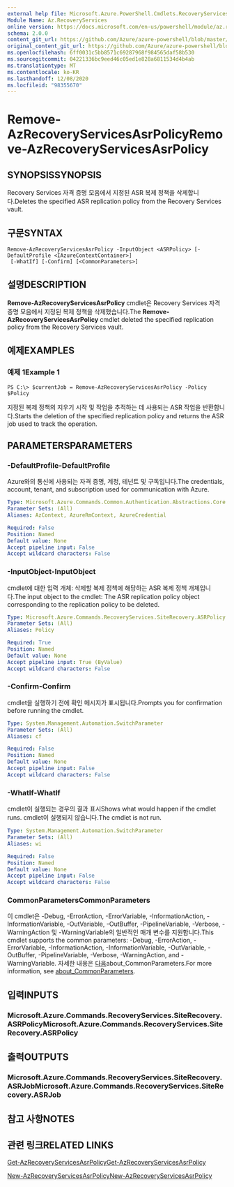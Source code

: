 ```yaml
---
external help file: Microsoft.Azure.PowerShell.Cmdlets.RecoveryServices.SiteRecovery.dll-Help.xml
Module Name: Az.RecoveryServices
online version: https://docs.microsoft.com/en-us/powershell/module/az.recoveryservices/remove-azrecoveryservicesasrpolicy
schema: 2.0.0
content_git_url: https://github.com/Azure/azure-powershell/blob/master/src/RecoveryServices/RecoveryServices/help/Remove-AzRecoveryServicesAsrPolicy.md
original_content_git_url: https://github.com/Azure/azure-powershell/blob/master/src/RecoveryServices/RecoveryServices/help/Remove-AzRecoveryServicesAsrPolicy.md
ms.openlocfilehash: 6ff0031c5bb8571c69287968f984565daf58b530
ms.sourcegitcommit: 04221336bc9eed46c05ed1e828a6811534d4b4ab
ms.translationtype: MT
ms.contentlocale: ko-KR
ms.lasthandoff: 12/08/2020
ms.locfileid: "98355670"
---
```

# <span data-ttu-id="e57cd-101">Remove-AzRecoveryServicesAsrPolicy</span><span class="sxs-lookup"><span data-stu-id="e57cd-101">Remove-AzRecoveryServicesAsrPolicy</span></span>

## <span data-ttu-id="e57cd-102">SYNOPSIS</span><span class="sxs-lookup"><span data-stu-id="e57cd-102">SYNOPSIS</span></span>
<span data-ttu-id="e57cd-103">Recovery Services 자격 증명 모음에서 지정된 ASR 복제 정책을 삭제합니다.</span><span class="sxs-lookup"><span data-stu-id="e57cd-103">Deletes the specified ASR replication policy from the Recovery Services vault.</span></span>

## <span data-ttu-id="e57cd-104">구문</span><span class="sxs-lookup"><span data-stu-id="e57cd-104">SYNTAX</span></span>

```
Remove-AzRecoveryServicesAsrPolicy -InputObject <ASRPolicy> [-DefaultProfile <IAzureContextContainer>]
 [-WhatIf] [-Confirm] [<CommonParameters>]
```

## <span data-ttu-id="e57cd-105">설명</span><span class="sxs-lookup"><span data-stu-id="e57cd-105">DESCRIPTION</span></span>
<span data-ttu-id="e57cd-106">**Remove-AzRecoveryServicesAsrPolicy** cmdlet은 Recovery Services 자격 증명 모음에서 지정된 복제 정책을 삭제했습니다.</span><span class="sxs-lookup"><span data-stu-id="e57cd-106">The **Remove-AzRecoveryServicesAsrPolicy** cmdlet deleted the specified replication policy from the Recovery Services vault.</span></span>

## <span data-ttu-id="e57cd-107">예제</span><span class="sxs-lookup"><span data-stu-id="e57cd-107">EXAMPLES</span></span>

### <span data-ttu-id="e57cd-108">예제 1</span><span class="sxs-lookup"><span data-stu-id="e57cd-108">Example 1</span></span>
```
PS C:\> $currentJob = Remove-AzRecoveryServicesAsrPolicy -Policy $Policy
```

<span data-ttu-id="e57cd-109">지정된 복제 정책의 지우기 시작 및 작업을 추적하는 데 사용되는 ASR 작업을 반환합니다.</span><span class="sxs-lookup"><span data-stu-id="e57cd-109">Starts the deletion of the specified replication policy and returns the ASR job used to track the operation.</span></span>

## <span data-ttu-id="e57cd-110">PARAMETERS</span><span class="sxs-lookup"><span data-stu-id="e57cd-110">PARAMETERS</span></span>

### <span data-ttu-id="e57cd-111">-DefaultProfile</span><span class="sxs-lookup"><span data-stu-id="e57cd-111">-DefaultProfile</span></span>
<span data-ttu-id="e57cd-112">Azure와의 통신에 사용되는 자격 증명, 계정, 테넌트 및 구독입니다.</span><span class="sxs-lookup"><span data-stu-id="e57cd-112">The credentials, account, tenant, and subscription used for communication with Azure.</span></span>


```yaml
Type: Microsoft.Azure.Commands.Common.Authentication.Abstractions.Core.IAzureContextContainer
Parameter Sets: (All)
Aliases: AzContext, AzureRmContext, AzureCredential

Required: False
Position: Named
Default value: None
Accept pipeline input: False
Accept wildcard characters: False
```

### <span data-ttu-id="e57cd-113">-InputObject</span><span class="sxs-lookup"><span data-stu-id="e57cd-113">-InputObject</span></span>
<span data-ttu-id="e57cd-114">cmdlet에 대한 입력 개체: 삭제할 복제 정책에 해당하는 ASR 복제 정책 개체입니다.</span><span class="sxs-lookup"><span data-stu-id="e57cd-114">The input object to the cmdlet: The ASR replication policy object corresponding to the replication policy to be deleted.</span></span>

```yaml
Type: Microsoft.Azure.Commands.RecoveryServices.SiteRecovery.ASRPolicy
Parameter Sets: (All)
Aliases: Policy

Required: True
Position: Named
Default value: None
Accept pipeline input: True (ByValue)
Accept wildcard characters: False
```

### <span data-ttu-id="e57cd-115">-Confirm</span><span class="sxs-lookup"><span data-stu-id="e57cd-115">-Confirm</span></span>
<span data-ttu-id="e57cd-116">cmdlet을 실행하기 전에 확인 메시지가 표시됩니다.</span><span class="sxs-lookup"><span data-stu-id="e57cd-116">Prompts you for confirmation before running the cmdlet.</span></span>

```yaml
Type: System.Management.Automation.SwitchParameter
Parameter Sets: (All)
Aliases: cf

Required: False
Position: Named
Default value: None
Accept pipeline input: False
Accept wildcard characters: False
```

### <span data-ttu-id="e57cd-117">-WhatIf</span><span class="sxs-lookup"><span data-stu-id="e57cd-117">-WhatIf</span></span>
<span data-ttu-id="e57cd-118">cmdlet이 실행되는 경우의 결과 표시</span><span class="sxs-lookup"><span data-stu-id="e57cd-118">Shows what would happen if the cmdlet runs.</span></span> <span data-ttu-id="e57cd-119">cmdlet이 실행되지 않습니다.</span><span class="sxs-lookup"><span data-stu-id="e57cd-119">The cmdlet is not run.</span></span>

```yaml
Type: System.Management.Automation.SwitchParameter
Parameter Sets: (All)
Aliases: wi

Required: False
Position: Named
Default value: None
Accept pipeline input: False
Accept wildcard characters: False
```

### <span data-ttu-id="e57cd-120">CommonParameters</span><span class="sxs-lookup"><span data-stu-id="e57cd-120">CommonParameters</span></span>
<span data-ttu-id="e57cd-121">이 cmdlet은 -Debug, -ErrorAction, -ErrorVariable, -InformationAction, -InformationVariable, -OutVariable, -OutBuffer, -PipelineVariable, -Verbose, -WarningAction 및 -WarningVariable의 일반적인 매개 변수를 지원합니다.</span><span class="sxs-lookup"><span data-stu-id="e57cd-121">This cmdlet supports the common parameters: -Debug, -ErrorAction, -ErrorVariable, -InformationAction, -InformationVariable, -OutVariable, -OutBuffer, -PipelineVariable, -Verbose, -WarningAction, and -WarningVariable.</span></span> <span data-ttu-id="e57cd-122">자세한 내용은 [다음](http://go.microsoft.com/fwlink/?LinkID=113216)about_CommonParameters.</span><span class="sxs-lookup"><span data-stu-id="e57cd-122">For more information, see [about_CommonParameters](http://go.microsoft.com/fwlink/?LinkID=113216).</span></span>

## <span data-ttu-id="e57cd-123">입력</span><span class="sxs-lookup"><span data-stu-id="e57cd-123">INPUTS</span></span>

### <span data-ttu-id="e57cd-124">Microsoft.Azure.Commands.RecoveryServices.SiteRecovery.ASRPolicy</span><span class="sxs-lookup"><span data-stu-id="e57cd-124">Microsoft.Azure.Commands.RecoveryServices.SiteRecovery.ASRPolicy</span></span>

## <span data-ttu-id="e57cd-125">출력</span><span class="sxs-lookup"><span data-stu-id="e57cd-125">OUTPUTS</span></span>

### <span data-ttu-id="e57cd-126">Microsoft.Azure.Commands.RecoveryServices.SiteRecovery.ASRJob</span><span class="sxs-lookup"><span data-stu-id="e57cd-126">Microsoft.Azure.Commands.RecoveryServices.SiteRecovery.ASRJob</span></span>

## <span data-ttu-id="e57cd-127">참고 사항</span><span class="sxs-lookup"><span data-stu-id="e57cd-127">NOTES</span></span>

## <span data-ttu-id="e57cd-128">관련 링크</span><span class="sxs-lookup"><span data-stu-id="e57cd-128">RELATED LINKS</span></span>

[<span data-ttu-id="e57cd-129">Get-AzRecoveryServicesAsrPolicy</span><span class="sxs-lookup"><span data-stu-id="e57cd-129">Get-AzRecoveryServicesAsrPolicy</span></span>](./Get-AzRecoveryServicesAsrPolicy.md)

[<span data-ttu-id="e57cd-130">New-AzRecoveryServicesAsrPolicy</span><span class="sxs-lookup"><span data-stu-id="e57cd-130">New-AzRecoveryServicesAsrPolicy</span></span>](./New-AzRecoveryServicesAsrPolicy.md)
